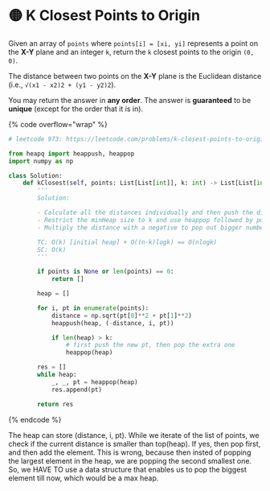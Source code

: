 # 🟡 K Closest Points to Origin

Given an array of `points` where `points[i] = [xi, yi]` represents a point on the **X-Y** plane and an integer `k`, return the `k` closest points to the origin `(0, 0)`.

The distance between two points on the **X-Y** plane is the Euclidean distance (i.e., `√(x1 - x2)2 + (y1 - y2)2`).

You may return the answer in **any order**. The answer is **guaranteed** to be **unique** (except for the order that it is in).

{% code overflow="wrap" %}
```python
# leetcode 973: https://leetcode.com/problems/k-closest-points-to-origin/

from heapq import heappush, heappop
import numpy as np

class Solution:
    def kClosest(self, points: List[List[int]], k: int) -> List[List[int]]:
        '''
        Solution: 

        - Calculate all the distances individually and then push the distances in a minHeap
        - Restrict the minHeap size to k and use heappop followed by push to keep the length constant
        - Multiply the distance with a negative to pop out bigger numbers 

        TC: O(k) [initial heap] + O((n-k)logk) == O(nlogk)
        SC: O(k)
        '''

        if points is None or len(points) == 0:
            return []

        heap = []

        for i, pt in enumerate(points):
            distance = np.sqrt(pt[0]**2 + pt[1]**2)
            heappush(heap, (-distance, i, pt))

            if len(heap) > k:
                # first push the new pt, then pop the extra one
                heappop(heap)

        res = []
        while heap:
            _, _, pt = heappop(heap)
            res.append(pt)

        return res
```
{% endcode %}

The heap can store (distance, i, pt). While we iterate of the list of points, we check if the current distance is smaller than top(heap). If yes, then pop first, and then add the element. This is wrong, because then insted of popping the largest element in the heap, we are popping the second smallest one. So, we HAVE TO use a data structure that enables us to pop the biggest element till now, which would be a max heap.&#x20;
